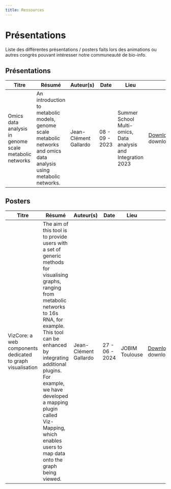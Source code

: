 ```yaml
---
title: Ressources
---
```


# Présentations

Liste des différentes présentations / posters faits lors des animations ou autres congrès pouvant intéresser notre communeauté de bio-info.

## Présentations

| Titre | Résumé | Auteur(s) | Date | Lieu | Lien |
| ----- | ------ | --------- | ---- | ---- | ---- |
| Omics data analysis in genome scale metabolic networks | An introduction to metabolic models, genome scale metabolic networks and omics data analysis using metabolic networks. | Jean-Clément Gallardo | 08 - 09 - 2023 | Summer School Multi-omics, Data analysis and Integration 2023 | [Download](/presentations/summer_school_metexplore.pdf){target="_blank" download="summer_school_metexplore.pdf"} |


## Posters

| Titre | Résumé | Auteur(s) | Date | Lieu | Lien |
| ----- | ------ | --------- | ---- | ---- | ---- | 
| VizCore: a web components dedicated to graph visualisation | The aim of this tool is to provide users with a set of generic methods for visualising graphs, ranging from metabolic networks to 16s RNA, for example. This tool can be enhanced by integrating additional plugins. For example, we have developed a mapping plugin called Viz-Mapping, which enables users to map data onto the graph being viewed. | Jean-Clément Gallardo | 27 - 06 - 2024 | JOBIM Toulouse | [Download](/posters/poster_gallardo.pdf){target="_blank" download="poster_gallardo.pdf"} |